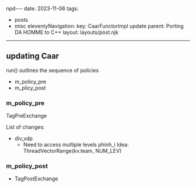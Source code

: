 npd---
date: 2023-11-06
tags:
  - posts
  - misc
eleventyNavigation:
  key: CaarFunctorImpl update
  parent: Porting DA HOMME to C++
layout: layouts/post.njk
---


## updating Caar
run() outlines the sequence of policies
  * m_policy_pre
  * m_plicy_post
  
  
  
### m_policy_pre
TagPreExchange

List of changes:
  * div_vdp
    * Need to access multiple levels phinh_i
    Idea: ThreadVectorRange(kv.team, NUM_LEV)
  
  
  
### m_policy_post
  * TagPostExchange

